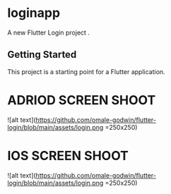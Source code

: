 # loginapp

A new Flutter Login project .

## Getting Started

This project is a starting point for a Flutter application.


# ADRIOD SCREEN SHOOT

![alt text](https://github.com/omale-godwin/flutter-login/blob/main/assets/login.png =250x250)


# IOS SCREEN SHOOT

![alt text](https://github.com/omale-godwin/flutter-login/blob/main/assets/login.png =250x250)
